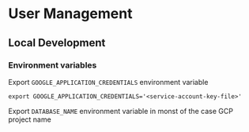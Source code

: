 # User Management

## Local Development 

### Environment variables 

Export `GOOGLE_APPLICATION_CREDENTIALS` environment variable 

`export GOOGLE_APPLICATION_CREDENTIALS='<service-account-key-file>'`

Export `DATABASE_NAME` environment variable in monst of the case GCP project name 




